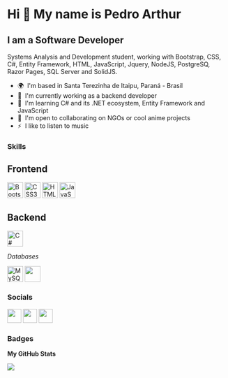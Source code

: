Hi 👋 My name is Pedro Arthur
=============================

I am a Software Developer
-------------------

Systems Analysis and Development student, working with Bootstrap, CSS, C#, Entity Framework, HTML, JavaScript, Jquery, NodeJS, PostgreSQ, Razor Pages, SQL Server and SolidJS. 

* 🌍  I'm based in Santa Terezinha de Itaipu, Paraná - Brasil
* 🚀  I'm currently working as a backend developer
* 🧠  I'm learning C# and its .NET ecosystem, Entity Framework and JavaScript
* 🤝  I'm open to collaborating on NGOs or cool anime projects
* ⚡  I like to listen to music

### Skills

  ## Frontend
  <p align="left">
    <a href="https://getbootstrap.com/" target="_blank" rel="noreferrer"><img src="https://raw.githubusercontent.com/danielcranney/readme-generator/main/public/icons/skills/bootstrap-colored.svg" width="36" height="36" alt="Bootstrap" /></a>
    <a href="https://www.w3.org/TR/CSS/#css" target="_blank" rel="noreferrer"><img src="https://raw.githubusercontent.com/danielcranney/readme-generator/main/public/icons/skills/css3-colored.svg" width="36" height="36" alt="CSS3" /></a>
    <a href="https://developer.mozilla.org/en-US/docs/Glossary/HTML5" target="_blank" rel="noreferrer"><img src="https://raw.githubusercontent.com/danielcranney/readme-generator/main/public/icons/skills/html5-colored.svg" width="36" height="36" alt="HTML5" /></a>
    <a href="https://developer.mozilla.org/en-US/docs/Web/JavaScript" target="_blank" rel="noreferrer"><img src="https://raw.githubusercontent.com/danielcranney/readme-generator/main/public/icons/skills/javascript-colored.svg" width="36" height="36" alt="JavaScript" /></a>
  </p>
  
  ## Backend
  <p align="left">
    <a href="https://docs.microsoft.com/en-us/dotnet/csharp/" target="_blank" rel="noreferrer"><img src="https://raw.githubusercontent.com/danielcranney/readme-generator/main/public/icons/skills/csharp-colored.svg" width="36" height="36" alt="C#" /></a>
  </p>
  <p align="left">
      <em>Databases</em>
  </p>
  <a href="https://www.mysql.com/" target="_blank" rel="noreferrer"><img src="https://raw.githubusercontent.com/danielcranney/readme-generator/main/public/icons/skills/mysql-colored.svg" width="36" height="36" alt="MySQL" /></a>
  <a href="https://learn.microsoft.com/pt-br/sql/?view=sql-server-ver16" target="_blank" rel="noreferrer">              
     <img src="https://cdn.jsdelivr.net/gh/devicons/devicon/icons/microsoftsqlserver/microsoftsqlserver-plain.svg" width="36" height="36"/>
  </a>

### Socials

<p align="left"> 
  <a href="https://discord.com/users/pedroarthuralvesdeoliveira" target="_blank" rel="noreferrer"><img src="https://raw.githubusercontent.com/danielcranney/readme-generator/main/public/icons/socials/discord.svg" width="32" height="32" /></a>
  <!-- <a href="http://www.instagram.com/pedroarthuraloliveira" target="_blank" rel="noreferrer"><img src="https://raw.githubusercontent.com/danielcranney/readme-generator/main/public/icons/socials/instagram.svg" width="32" height="32" /></a> -->
  <a href="https://www.linkedin.com/in/pedroarthuralves/" target="_blank" rel="noreferrer"><img src="https://raw.githubusercontent.com/danielcranney/readme-generator/main/public/icons/socials/linkedin.svg" width="32" height="32" /></a> 
  <a href="https://www.twitch.tv/glimmeer" target="_blank" rel="noreferrer"><img src="https://raw.githubusercontent.com/danielcranney/readme-generator/main/public/icons/socials/twitch.svg" width="32" height="32" /></a>
</p>

### Badges

<b>My GitHub Stats</b>

<a href="http://www.github.com/pedroarthuralvesdeoliveira"><img src="https://github-readme-streak-stats.herokuapp.com/?user=pedroarthuralvesdeoliveira&stroke=ffffff&background=1c1917&ring=0891b2&fire=0891b2&currStreakNum=ffffff&currStreakLabel=0891b2&sideNums=ffffff&sideLabels=ffffff&dates=ffffff&hide_border=true" /></a>
